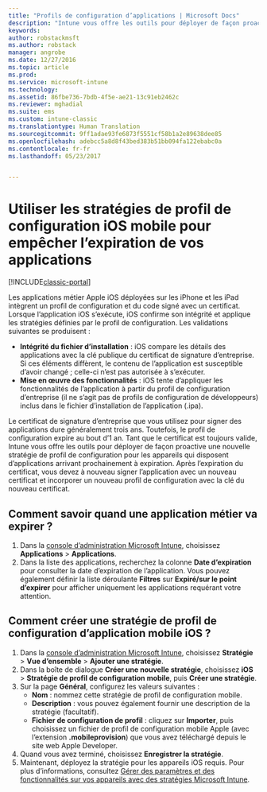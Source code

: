 ```yaml
---
title: "Profils de configuration d’applications | Microsoft Docs"
description: "Intune vous offre les outils pour déployer de façon proactive une nouvelle stratégie de profil de configuration pour les appareils qui disposent d’applications arrivant prochainement à expiration."
keywords: 
author: robstackmsft
ms.author: robstack
manager: angrobe
ms.date: 12/27/2016
ms.topic: article
ms.prod: 
ms.service: microsoft-intune
ms.technology: 
ms.assetid: 86fbe736-7bdb-4f5e-ae21-13c91eb2462c
ms.reviewer: mghadial
ms.suite: ems
ms.custom: intune-classic
ms.translationtype: Human Translation
ms.sourcegitcommit: 9ff1adae93fe6873f5551cf58b1a2e89638dee85
ms.openlocfilehash: adebcc5a8d8f43bed383b51bb094fa122ebabc0a
ms.contentlocale: fr-fr
ms.lasthandoff: 05/23/2017


---
```


# <a name="use-ios-mobile-provisioning-profile-policies-to-prevent-your-apps-from-expiring"></a>Utiliser les stratégies de profil de configuration iOS mobile pour empêcher l’expiration de vos applications

[!INCLUDE[classic-portal](../includes/classic-portal.md)]

Les applications métier Apple iOS déployées sur les iPhone et les iPad intègrent un profil de configuration et du code signé avec un certificat. Lorsque l’application iOS s’exécute, iOS confirme son intégrité et applique les stratégies définies par le profil de configuration. Les validations suivantes se produisent :

- **Intégrité du fichier d’installation** : iOS compare les détails des applications avec la clé publique du certificat de signature d’entreprise. Si ces éléments diffèrent, le contenu de l’application est susceptible d’avoir changé ; celle-ci n’est pas autorisée à s’exécuter.
- **Mise en œuvre des fonctionnalités** : iOS tente d’appliquer les fonctionnalités de l’application à partir du profil de configuration d’entreprise (il ne s’agit pas de profils de configuration de développeurs) inclus dans le fichier d’installation de l’application (.ipa).


Le certificat de signature d’entreprise que vous utilisez pour signer des applications dure généralement trois ans. Toutefois, le profil de configuration expire au bout d’1 an. Tant que le certificat est toujours valide, Intune vous offre les outils pour déployer de façon proactive une nouvelle stratégie de profil de configuration pour les appareils qui disposent d’applications arrivant prochainement à expiration.
Après l’expiration du certificat, vous devez à nouveau signer l’application avec un nouveau certificat et incorporer un nouveau profil de configuration avec la clé du nouveau certificat.



## <a name="how-to-find-out-when-a-line-of-business-app-will-expire"></a>Comment savoir quand une application métier va expirer ?

1. Dans la [console d’administration Microsoft Intune](https://manage.microsoft.com), choisissez **Applications** > **Applications**.
2. Dans la liste des applications, recherchez la colonne **Date d’expiration** pour consulter la date d’expiration de l’application. Vous pouvez également définir la liste déroulante **Filtres** sur **Expiré/sur le point d’expirer** pour afficher uniquement les applications requérant votre attention.

## <a name="how-to-create-an-ios-mobile-provisioning-profile-policy"></a>Comment créer une stratégie de profil de configuration d’application mobile iOS ?


1. Dans la [console d’administration Microsoft Intune](https://manage.microsoft.com), choisissez **Stratégie** > **Vue d’ensemble** > **Ajouter une stratégie**.
2. Dans la boîte de dialogue **Créer une nouvelle stratégie**, choisissez **iOS** > **Stratégie de profil de configuration mobile**, puis **Créer une stratégie**.
3. Sur la page **Général**, configurez les valeurs suivantes :
    - **Nom** : nommez cette stratégie de profil de configuration mobile.
    - **Description** : vous pouvez également fournir une description de la stratégie (facultatif).
    - **Fichier de configuration de profil** : cliquez sur **Importer**, puis choisissez un fichier de profil de configuration mobile Apple (avec l’extension **.mobileprovision**) que vous avez téléchargé depuis le site web Apple Developer.
4. Quand vous avez terminé, choisissez **Enregistrer la stratégie**.
5. Maintenant, déployez la stratégie pour les appareils iOS requis. Pour plus d’informations, consultez [Gérer des paramètres et des fonctionnalités sur vos appareils avec des stratégies Microsoft Intune](manage-settings-and-features-on-your-devices-with-microsoft-intune-policies.md).

